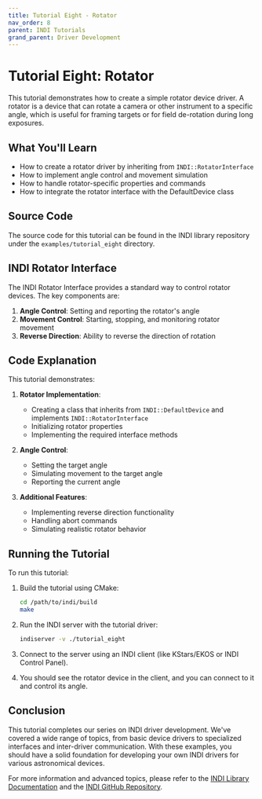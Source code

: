 ```yaml
---
title: Tutorial Eight - Rotator
nav_order: 8
parent: INDI Tutorials
grand_parent: Driver Development
---
```


# Tutorial Eight: Rotator

This tutorial demonstrates how to create a simple rotator device driver. A rotator is a device that can rotate a camera or other instrument to a specific angle, which is useful for framing targets or for field de-rotation during long exposures.

## What You'll Learn

- How to create a rotator driver by inheriting from `INDI::RotatorInterface`
- How to implement angle control and movement simulation
- How to handle rotator-specific properties and commands
- How to integrate the rotator interface with the DefaultDevice class

## Source Code

The source code for this tutorial can be found in the INDI library repository under the `examples/tutorial_eight` directory.

## INDI Rotator Interface

The INDI Rotator Interface provides a standard way to control rotator devices. The key components are:

1. **Angle Control**: Setting and reporting the rotator's angle
2. **Movement Control**: Starting, stopping, and monitoring rotator movement
3. **Reverse Direction**: Ability to reverse the direction of rotation

## Code Explanation

This tutorial demonstrates:

1. **Rotator Implementation**:

   - Creating a class that inherits from `INDI::DefaultDevice` and implements `INDI::RotatorInterface`
   - Initializing rotator properties
   - Implementing the required interface methods

2. **Angle Control**:

   - Setting the target angle
   - Simulating movement to the target angle
   - Reporting the current angle

3. **Additional Features**:
   - Implementing reverse direction functionality
   - Handling abort commands
   - Simulating realistic rotator behavior

## Running the Tutorial

To run this tutorial:

1. Build the tutorial using CMake:

   ```bash
   cd /path/to/indi/build
   make
   ```

2. Run the INDI server with the tutorial driver:

   ```bash
   indiserver -v ./tutorial_eight
   ```

3. Connect to the server using an INDI client (like KStars/EKOS or INDI Control Panel).

4. You should see the rotator device in the client, and you can connect to it and control its angle.

## Conclusion

This tutorial completes our series on INDI driver development. We've covered a wide range of topics, from basic device drivers to specialized interfaces and inter-driver communication. With these examples, you should have a solid foundation for developing your own INDI drivers for various astronomical devices.

For more information and advanced topics, please refer to the [INDI Library Documentation](https://indilib.org/develop/developer-manual.html) and the [INDI GitHub Repository](https://github.com/indilib/indi).
